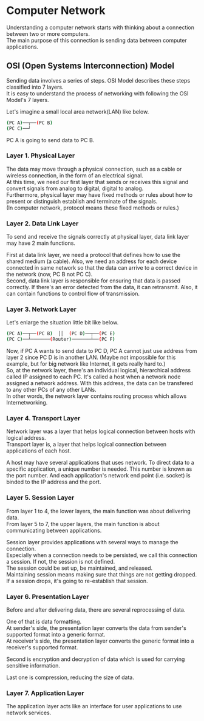 # Computer Network

Understanding a computer network starts with thinking about a connection between two or more computers.  
The main purpose of this connection is sending data between computer applications.  

## OSI (Open Systems Interconnection) Model

Sending data involves a series of steps. OSI Model describes these steps classified into 7 layers.  
It is easy to understand the process of networking with following the OSI Model's 7 layers.  

Let's imagine a small local area network(LAN) like below.  
```bash
(PC A)──┬──(PC B)
(PC C)──┘
```
PC A is going to send data to PC B.

### Layer 1. Physical Layer

The data may move through a physical connection, such as a cable or wireless connection, in the form of an electrical signal.  
At this time, we need our first layer that sends or receives this signal and convert signals from analog to digital, digital to analog.  
Furthermore, physical layer may have fixed methods or rules about how to present or distinguish establish and terminate of the signals.  
(In computer network, protocol means these fixed methods or rules.)  

### Layer 2. Data Link Layer

To send and receive the signals correctly at physical layer, data link layer may have 2 main functions.  

First at data link layer, we need a protocol that defines how to use the shared medium (a cable). Also, we need an address for each device connected in same network so that the data can arrive to a correct device in the network (now, PC B not PC C).  
Second, data link layer is responsible for ensuring that data is passed correctly. If there's an error detected from the data, it can retransmit. Also, it can contain functions to control flow of transmission.  

### Layer 3. Network Layer

Let's enlarge the situation little bit like below.  
```bash
(PC A)──┬──(PC B)  ││  (PC D)──┬──(PC E)
(PC C)──┴───────(Router)───────┴──(PC F)
```
Now, if PC A wants to send data to PC D, PC A cannot just use address from layer 2 since PC D is in another LAN. (Maybe not impossible for this example, but for big network like Internet, it gets really hard to.)  
So, at the network layer, there's an individual logical, hierarchical address called IP assigned to each PC. It's called a host when a network node assigned a network address. With this address, the data can be transfered to any other PCs of any other LANs.  
In other words, the network layer contains routing process which allows Internetworking.  

### Layer 4. Transport Layer

Network layer was a layer that helps logical connection between hosts with logical address.  
Transport layer is, a layer that helps logical connection between applications of each host.

A host may have several applications that uses network. To direct data to a specific application, a unique number is needed. This number is known as the port number. And each application's network end point (i.e. socket) is binded to the IP address and the port.  

### Layer 5. Session Layer

From layer 1 to 4, the lower layers, the main function was about delivering data.  
From layer 5 to 7, the upper layers, the main function is about communicating between applications.  

Session layer provides applications with several ways to manage the connection.  
Especially when a connection needs to be persisted, we call this connection a session. If not, the session is not defined.  
The session could be set up, be maintained, and released.  
Maintaining session means making sure that things are not getting dropped. If a session drops, it's going to re-establish that session.

### Layer 6. Presentation Layer

Before and after delivering data, there are several reprocessing of data.  

One of that is data formatting.   
At sender's side, the presentation layer converts the data from sender's supported format into a generic format.  
At receiver's side, the presentation layer converts the generic format into a receiver's supported format.  

Second is encryption and decryption of data which is used for carrying sensitive information.

Last one is compression, reducing the size of data.

### Layer 7. Application Layer

The application layer acts like an interface for user applications to use network services.
